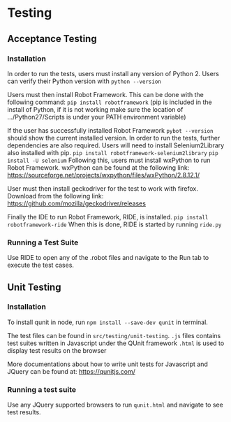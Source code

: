 # Testing


## Acceptance Testing

### Installation
In order to run the tests, users must install any version of Python 2.
Users can verify their Python version with
`python --version`

Users must then install Robot Framework. This can be done with the following command:
`pip install robotframework`
(pip is included in the install of Python, if it is not working make sure the location of .../Python27/Scripts is under your PATH environment variable)

If the user has successfully installed Robot Framework `pybot --version` should show the current installed version.
In order to run the tests,  further dependencies are also required. Users will need to install Selenium2Library also installed with pip.
`pip install robotframework-selenium2library`
`pip install -U selenium`
Following this, users must install wxPython to run Robot Framework. wxPython can be found at the following link:
https://sourceforge.net/projects/wxpython/files/wxPython/2.8.12.1/

User must then install geckodriver for the test to work with firefox.
Download from the following link: https://github.com/mozilla/geckodriver/releases

Finally the IDE to run Robot Framework, RIDE, is installed.
`pip install robotframework-ride`
When this is done, RIDE is started by running `ride.py`

### Running a Test Suite
Use RIDE to open any of the .robot files and navigate to the Run tab to execute the test cases.

## Unit Testing

### Installation
To install qunit in node, run `npm install --save-dev qunit` in terminal.

The test files can be found in `src/testing/unit-testing`. 
`.js` files contains test suites written in Javascript under the QUnit framework
`.html` is used to display test results on the browser

More documentations about how to write unit tests for Javascript and JQuery can be found at:
https://qunitjs.com/

### Running a test suite
Use any JQuery supported browsers to run `qunit.html` and navigate to see test results.
